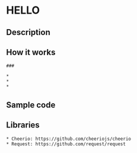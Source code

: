 # HELLO

## Description

## How it works
	
	### 
	
	* 
	*
	*

## Sample code
	

## Libraries 
    * Cheerio: https://github.com/cheeriojs/cheerio
    * Request: https://github.com/request/request

